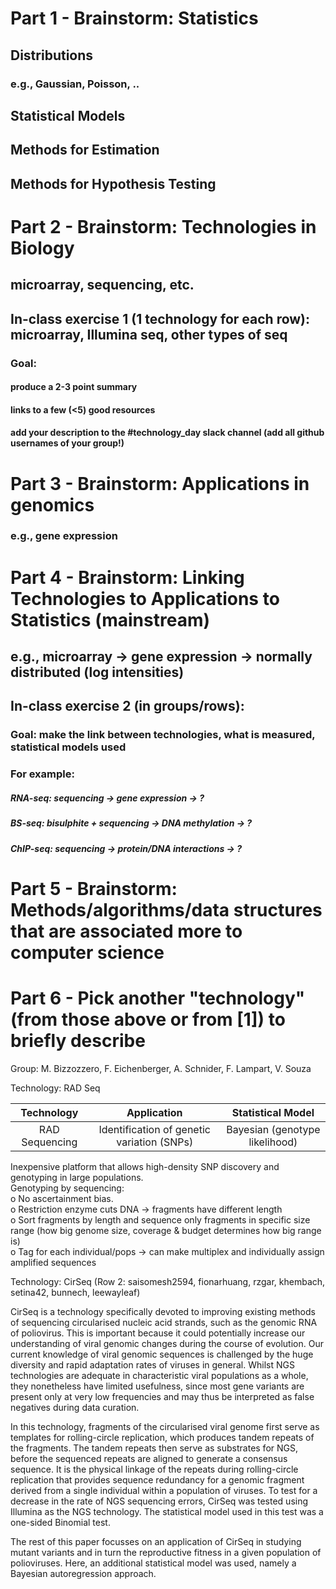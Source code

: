 
# Part 1 - Brainstorm: Statistics

## Distributions
### e.g., Gaussian, Poisson, ..

## Statistical Models
## Methods for Estimation
## Methods for Hypothesis Testing

# Part 2 - Brainstorm: Technologies in Biology

## microarray, sequencing, etc.

## In-class exercise 1 (1 technology for each row): microarray, Illumina seq, other types of seq

### Goal: 
#### produce a 2-3 point summary
#### links to a few (<5) good resources
#### add your description to the #technology_day slack channel (add all github usernames of your group!)

# Part 3 - Brainstorm: Applications in genomics 

### e.g., gene expression

# Part 4 - Brainstorm: Linking Technologies to Applications to Statistics (mainstream)

## e.g., microarray -> gene expression -> normally distributed (log intensities)

## In-class exercise 2 (in groups/rows): 
### Goal: make the link between technologies, what is measured, statistical models used
### For example:
##### RNA-seq: sequencing -> gene expression -> ?
##### BS-seq: bisulphite + sequencing -> DNA methylation -> ?
##### ChIP-seq: sequencing -> protein/DNA interactions -> ?


# Part 5 - Brainstorm: Methods/algorithms/data structures that are associated more to computer science

# Part 6 - Pick another "technology" (from those above or from [1]) to briefly describe

Group: M. Bizzozzero, F. Eichenberger, A. Schnider, F. Lampart, V. Souza

Technology: RAD Seq

|Technology     |  Application		                             | Statistical Model                |
|:-------------:|:--------------------------------------------:|:--------------------------------:|
|RAD Sequencing	|  Identification of genetic variation (SNPs)	 | Bayesian (genotype likelihood)   |

Inexpensive platform that allows high-density SNP discovery and genotyping in large populations.   
Genotyping by sequencing:  
o	No ascertainment bias.   
o	Restriction enzyme cuts DNA -> fragments have different length  
o	Sort fragments by length and sequence only fragments in specific size range (how big genome size, coverage & budget determines how big range is)   
o Tag for each individual/pops -> can make multiplex and individually assign amplified sequences   

Technology: CirSeq (Row 2: saisomesh2594, fionarhuang, rzgar, khembach, setina42, bunnech, leewayleaf)

CirSeq is a technology specifically devoted to improving existing methods of sequencing circularised nucleic acid strands, such as the genomic RNA of poliovirus. This is important because it could potentially increase our understanding of viral genomic changes during the course of evolution. Our current knowledge of viral genomic sequences is challenged by the huge diversity and rapid adaptation rates of viruses in general. Whilst NGS technologies are adequate in characteristic viral populations as a whole, they nonetheless have limited usefulness, since most gene variants are present only at very low frequencies and may thus be interpreted as false negatives during data curation.

In this technology, fragments of the circularised viral genome first serve as templates for rolling-circle replication, which produces tandem repeats of the fragments. The tandem repeats then serve as substrates for NGS, before the sequenced repeats are aligned to generate a consensus sequence. It is the physical linkage of the repeats during rolling-circle replication that provides sequence redundancy for a genomic fragment derived from a single individual within a population of viruses. To test for a decrease in the rate of NGS sequencing errors, CirSeq was tested using Illumina as the NGS technology. The statistical model used in this test was a one-sided Binomial test.

The rest of this paper focusses on an application of CirSeq in studying mutant variants and in turn the reproductive fitness in a given population of polioviruses. Here, an additional statistical model was used, namely a Bayesian autoregression approach.
